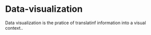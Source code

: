 # Data-visualization
Data visualization is the pratice of translatinf information into a visual context..
